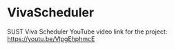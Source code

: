 # VivaScheduler
SUST Viva Scheduler
YouTube video link for the project: https://youtu.be/VlpgEhphmcE
